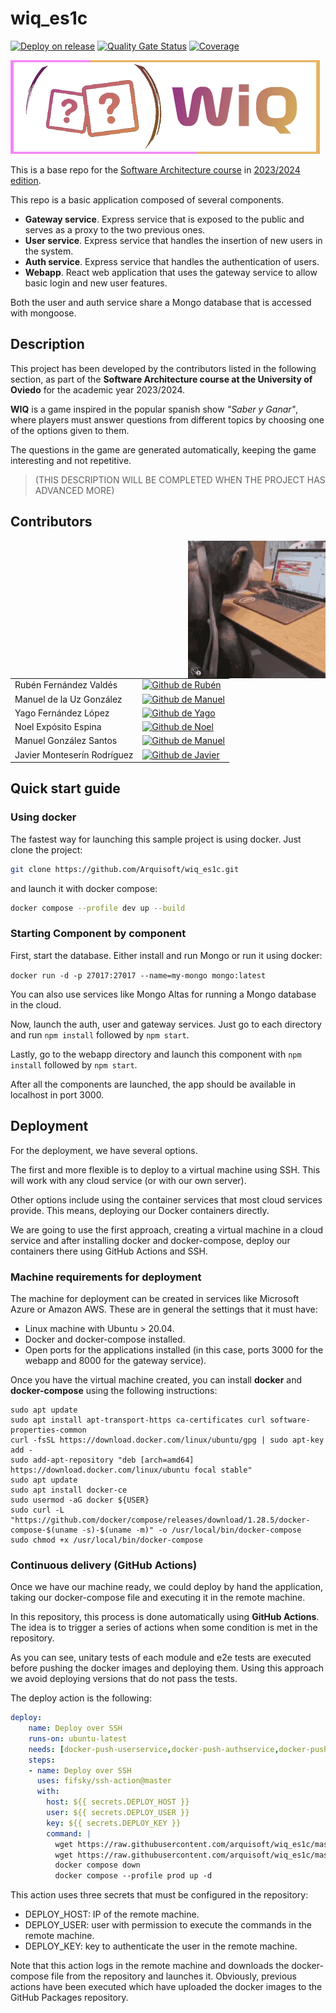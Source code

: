 # wiq_es1c

[![Deploy on release](https://github.com/Arquisoft/wiq_es1c/actions/workflows/release.yml/badge.svg)](https://github.com/Arquisoft/wiq_es1c/actions/workflows/release.yml)
[![Quality Gate Status](https://sonarcloud.io/api/project_badges/measure?project=Arquisoft_wiq_es1c&metric=alert_status)](https://sonarcloud.io/summary/new_code?id=Arquisoft_wiq_es1c)
[![Coverage](https://sonarcloud.io/api/project_badges/measure?project=Arquisoft_wiq_es1c&metric=coverage)](https://sonarcloud.io/summary/new_code?id=Arquisoft_wiq_es1c)


[![Website](https://github.com/Arquisoft/wiq_es1c/blob/164-readme-update-the-logo-and-the-icon-of-the-app/media/img/wiq_banner_readme.png)](http://wiqgame.run.place/)

This is a base repo for the [Software Architecture course](http://arquisoft.github.io/) in [2023/2024 edition](https://arquisoft.github.io/course2324.html). 

This repo is a basic application composed of several components.

- **Gateway service**. Express service that is exposed to the public and serves as a proxy to the two previous ones.
- **User service**. Express service that handles the insertion of new users in the system.
- **Auth service**. Express service that handles the authentication of users.
- **Webapp**. React web application that uses the gateway service to allow basic login and new user features.

Both the user and auth service share a Mongo database that is accessed with mongoose.



## Description

This project has been developed by the contributors listed in the following section, as part of the **Software Architecture course at the University of Oviedo** for the academic year 2023/2024.

**WIQ** is a game inspired in the popular spanish show *"Saber y Ganar"*, where players must answer questions from different topics by choosing one of the options given to them. 

The questions in the game are generated automatically, keeping the game interesting and not repetitive.

> (THIS DESCRIPTION WILL BE COMPLETED WHEN THE PROJECT HAS ADVANCED MORE)

## Contributors
<img align="right" width="220" height="220" src="media/gif/limbani-monkey.gif"> 

<table>
  <tr>
    <td>Rubén Fernández Valdés</td>
    <td><a href="https://github.com/RubenFern"><img alt="Github de Rubén" src="https://img.shields.io/badge/Rub%C3%A9n-lightgray?logo=github"></a></td>
  </tr>
  <tr>
    <td>Manuel de la Uz González</td>
    <td><a href="https://github.com/Manueluz"><img alt="Github de Manuel" src="https://img.shields.io/badge/Manuel-lightgray?logo=github"></a></td>
  </tr>
  <tr>
    <td>Yago Fernández López</td>
    <td><a href="https://github.com/uo289549"><img alt="Github de Yago" src="https://img.shields.io/badge/Yago-lightgray?logo=github"></a></td>
  </tr>
  <tr>
    <td>Noel Expósito Espina</td>
    <td><a href="https://github.com/22Noel"><img alt="Github de Noel" src="https://img.shields.io/badge/Noel-lightgray?logo=github"></a></td>
  </tr>
  <tr>
    <td>Manuel González Santos</td>
    <td><a href="https://github.com/gs-Manuel"><img alt="Github de Manuel" src="https://img.shields.io/badge/Manuel-lightgray?logo=github"></a></td>
  </tr>
  <tr>
    <td>Javier Monteserín Rodríguez</td>
    <td><a href="https://github.com/uo288524"><img alt="Github de Javier" src="https://img.shields.io/badge/Javier-lightgray?logo=github"></a></td>
  </tr>
</table>

## Quick start guide

### Using docker

The fastest way for launching this sample project is using docker. Just clone the project:

```sh
git clone https://github.com/Arquisoft/wiq_es1c.git
```

and launch it with docker compose:

```sh
docker compose --profile dev up --build
```

### Starting Component by component

First, start the database. Either install and run Mongo or run it using docker:

```docker run -d -p 27017:27017 --name=my-mongo mongo:latest```

You can also use services like Mongo Altas for running a Mongo database in the cloud.

Now, launch the auth, user and gateway services. Just go to each directory and run `npm install` followed by `npm start`.

Lastly, go to the webapp directory and launch this component with `npm install` followed by `npm start`.

After all the components are launched, the app should be available in localhost in port 3000.

## Deployment

For the deployment, we have several options. 

The first and more flexible is to deploy to a virtual machine using SSH. This will work with any cloud service (or with our own server). 

Other options include using the container services that most cloud services provide. This means, deploying our Docker containers directly. 

We are going to use the first approach, creating a virtual machine in a cloud service and after installing docker and docker-compose, deploy our containers there using GitHub Actions and SSH.

### Machine requirements for deployment

The machine for deployment can be created in services like Microsoft Azure or Amazon AWS. These are in general the settings that it must have:

- Linux machine with Ubuntu > 20.04.
- Docker and docker-compose installed.
- Open ports for the applications installed (in this case, ports 3000 for the webapp and 8000 for the gateway service).

Once you have the virtual machine created, you can install **docker** and **docker-compose** using the following instructions:

```ssh
sudo apt update
sudo apt install apt-transport-https ca-certificates curl software-properties-common
curl -fsSL https://download.docker.com/linux/ubuntu/gpg | sudo apt-key add -
sudo add-apt-repository "deb [arch=amd64] https://download.docker.com/linux/ubuntu focal stable"
sudo apt update
sudo apt install docker-ce
sudo usermod -aG docker ${USER}
sudo curl -L "https://github.com/docker/compose/releases/download/1.28.5/docker-compose-$(uname -s)-$(uname -m)" -o /usr/local/bin/docker-compose
sudo chmod +x /usr/local/bin/docker-compose
```

### Continuous delivery (GitHub Actions)

Once we have our machine ready, we could deploy by hand the application, taking our docker-compose file and executing it in the remote machine. 

In this repository, this process is done automatically using **GitHub Actions**. The idea is to trigger a series of actions when some condition is met in the repository. 

As you can see, unitary tests of each module and e2e tests are executed before pushing the docker images and deploying them. Using this approach we avoid deploying versions that do not pass the tests.

The deploy action is the following:

```yml
deploy:
    name: Deploy over SSH
    runs-on: ubuntu-latest
    needs: [docker-push-userservice,docker-push-authservice,docker-push-gatewayservice,docker-push-webapp]
    steps:
    - name: Deploy over SSH
      uses: fifsky/ssh-action@master
      with:
        host: ${{ secrets.DEPLOY_HOST }}
        user: ${{ secrets.DEPLOY_USER }}
        key: ${{ secrets.DEPLOY_KEY }}
        command: |
          wget https://raw.githubusercontent.com/arquisoft/wiq_es1c/master/docker-compose.yml -O docker-compose.yml
          wget https://raw.githubusercontent.com/arquisoft/wiq_es1c/master/.env -O .env
          docker compose down
          docker compose --profile prod up -d
```

This action uses three secrets that must be configured in the repository:
- DEPLOY_HOST: IP of the remote machine.
- DEPLOY_USER: user with permission to execute the commands in the remote machine.
- DEPLOY_KEY: key to authenticate the user in the remote machine.

Note that this action logs in the remote machine and downloads the docker-compose file from the repository and launches it. Obviously, previous actions have been executed which have uploaded the docker images to the GitHub Packages repository.
